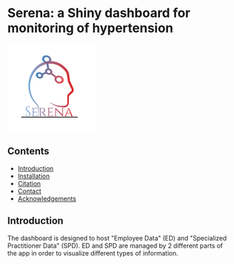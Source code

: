 # Serena: a Shiny dashboard for monitoring of hypertension

<img src="www/logo3.png" align="center" />


## Contents

- [Introduction](#introduction)
- [Installation](#installation)
- [Citation](#citation)
- [Contact](#contact)
- [Acknowledgements](#acknowledgements)

## Introduction
The dashboard is designed to host "Employee Data" (ED) and "Specialized Practitioner Data" (SPD). ED and SPD are managed by 2 different parts of the app in order to visualize different types of information.


